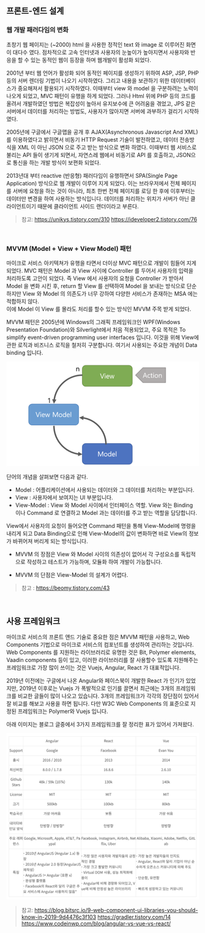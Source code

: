 ## 프론트-엔드 설계

### 웹 개발 패러다임의 변화 
초창기 웹 페이지는 (~2000) html 을 사용한 정적인 text 와 image 로 이루어진 화면이 대다수 였다. 점차적으로 고속 인터넷과 사용자의 눈높이가 높아지면서 사용자와 반응을 할 수 있는 동적인 웹이 등장을 하며 웹개발이 활성화 되었다.    

2001년 부터 웹 언어가 활성화 되어 동적인 페이지를 생성하기 위하여 ASP, JSP, PHP 등의 서버 렌더링 기법이 나오기 시작하였다. 그리고 내용을 보관하기 위한 데이터베이스가 중요해져서 활용되기 시작하였다. 이때부터 view 와 model 을 구분하려는 노력이 나오게 되었고, MVC 패턴이 유행을 하게 되었다. 그러나 Html 위에 PHP 등의 코드를 올려서 개발하였던 방법은 복잡성이 높아서 유지보수에 큰 어려움을 겪었고, JPS 같은 서버에서 데이터를 처리하는 방법도, 사용자가 많아지면 서버에 과부하가 걸리기 시작하였다.  

2005년에 구글에서 구글맵을 공개 후 AJAX(Asynchronous Javascript And XML) 를 이용하였다고 밝히면서 비동기 HTTP Request 기술이 발전하였고, 데이터 전송방식을 XML 이 아닌 JSON 으로 주고 받는 방식으로 변화 하였다. 이때부터 웹 서비스로 불리는 API 들이 생기게 되면서, 자연스레 웹에서 비동기로 API 를 호출하고, JSON으로 통신을 하는 개발 방식이 보편화 되었다.  

2013년대 부터 reactive (반응형) 패러다임이 유행하면서 SPA(Single Page Application) 방식으로 웹 개발이 이루어 지게 되었다. 이는 브라우저에서 전체 페이지를 서버에 요청을 하는 것이 아니라, 최초 한번 전체 페이지를 로딩 한 후에 이후부터는 데이터만 변경을 하여 사용하는 방식입니다. 데이터를 처리하는 위치가 서버가 아닌 클라이언트이기 때문에 클라이언트 사이드 랜더이라고 부른다.     

> 참고: 
> https://unikys.tistory.com/310
> https://ideveloper2.tistory.com/76

<br/>

### MVVM (Model + View + View Model) 패턴
마이크로 서비스 아키텍쳐가 유행을 타면서 더이상 MVC 패턴으로 개발이 힘들어 지게 되었다. MVC 패턴은 Model 과 View 사이에 Controller 를 두어서 사용자의 입력을 처리하도록 고안이 되었다. 즉 View 에서 사용자의 요청을 Controller 가 받아서 Model 을 변화 시킨 후, return 할 View 를 선택하여 Model 을 보내는 방식으로 단순하지만 View 와 Model 의 의존도가 너무 강하여 다양한 서비스가 존재하는 MSA 에는 적합하지 않다.  
이에 Model 이 View 를 몰라도 처리를 할수 있는 방식인 MVVM 주목 받게 되었다.  

MVVM 패턴은 2005년에 Windows의 그래픽 프레임워크인 WPF(Windows Presentation Foundation)와 Silverlight에서 처음 적용되었고, 주요 목적은 To simplify event-driven programming user interfaces 입니다. 이것을 위해 View에 관한 로직과 비즈니스 로직을 철저히 구분합니다. 여기서 사용되는 주요한 개념이 Data binding 입니다.  

![mvvm](/img/03_Bizdevops/04/08/mvvm.png)

단어의 개념을 살펴보면 다음과 같다. 
* Model : 어플리케이션에서 사용되는 데이터와 그 데이터를 처리하는 부분입니다. 
* View : 사용자에서 보여지는 UI 부분입니다.
* View-Model : View 와 Model 사이에서 인터페이스 역할. View 와는 Binding 이나 Command 로 연결하고 Model 과는 데이터를 주고 받는 역할을 담당합니다.

View에서 사용자의 요청이 들어오면 Command 패턴을 통해 View-Model에 명령을 내리게 되고 Data Binding으로 인해 View-Model의 값이 변화하면 바로 View의 정보가 바뀌어져 버리게 되는 방식입니다.  

* MVVM 의 장점은 View 와 Model 사이의 의존성이 없어서 각 구성요소를 독립적으로 작성하고 테스트가 가능하며, 모듈화 하여 개발이 가능합니다.
   
* MVVM 의 단점은 View-Model 의 설계가 어렵다.
 
> 참고 : 
> https://beomy.tistory.com/43

<br/>

## 사용 프레임워크 
마이크로 서비스의 프론트 앤드 기술로 중요한 점은 MVVM 패턴을 사용하고, Web Components 기법으로 마이크로 서비스의 컴포넌트를 생성하여 관리하는 것입니다. Web Components 를 지원하는 라이브러리로 유명한 것은 Bit, Polymer elements, Vaadin components 등이 있고, 이러한 라이브러리를 잘 사용할수 있도록 지원해주는 프레임워크로 가장 많이 쓰이는 것은 Vuejs, Angular, React 가 대표적입니다.  

2019년 이전에는 구글에서 나온 Angular와 페이스북이 개발한 React 가 인기가 있었지만, 2019년 이후로는 Vuejs 가 폭발적으로 인기를 끌면서 최근에는 3개의 프레임워크를 비교한 글들이 많이 나오고 있습니다. 3개의 프레임워크가 각각의 장단점이 있어서 잘 비교를 해보고 사용을 하면 됩니다. 다만 W3C Web Components 의 표준으로 지정된 프레임워크는 Polymer와 Vuejs 입니다.  

아래 이미지는 블로그 글중에서 3가지 프레임워크를 잘 정리한 표가 있어서 가져왔다.
  
![webframework](/img/03_Bizdevops/04/08/webframework.png)

> 참고: 
> https://blog.bitsrc.io/9-web-component-ui-libraries-you-should-know-in-2019-9d4476c3f103
> https://gradler.tistory.com/14
> https://www.codeinwp.com/blog/angular-vs-vue-vs-react/

<br/>
